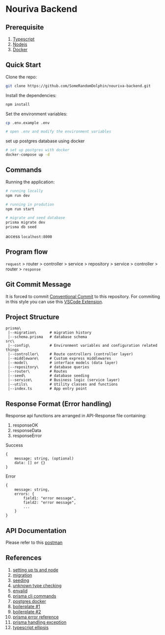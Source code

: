 # Nouriva Backend

## Prerequisite

1. [Typescript](https://www.typescriptlang.org/download)
2. [Nodejs](https://nodejs.org/en/download)
3. [Docker](https://docs.docker.com/desktop/install/windows-install/)

## Quick Start

Clone the repo:

```bash
git clone https://github.com/SomeRandomDolphin/nouriva-backend.git
```

Install the dependencies:

```bash
npm install
```

Set the environment variables:

```bash
cp .env.example .env

# open .env and modify the environment variables
```

set up postgres database using docker

```bash
# set up postgres with docker
docker-compose up -d
```

## Commands

Running the application:

```bash
# running locally
npm run dev

# running in prodution
npm run start
```

```bash
# migrate and seed database
prisma migrate dev
prisma db seed
```

access `localhost:8000`

## Program flow

`request` > router > controller > service > repository > service > controller > router > `response`

## Git Commit Message

It is forced to commit [Conventional Commit](https://www.conventionalcommits.org/en/v1.0.0/) to this repository. For commiting in this style you can use this [VSCode Extension](https://marketplace.visualstudio.com/items?itemName=vivaxy.vscode-conventional-commits).

## Project Structure

```
prisma\
 |--migration\      # migration history
 |--schema.prisma   # database schema
src\
 |--config\         # Environment variables and configuration related things
 |--controller\     # Route controllers (controller layer)
 |--middleware\     # Custom express middlewares
 |--model\          # interface models (data layer)
 |--repository\     # database queries
 |--router\         # Routes
 |--seed\           # database seeding
 |--service\        # Business logic (service layer)
 |--utils\          # Utility classes and functions
 |--index.ts        # App entry point
```

## Response Format (Error handling)

Response api functions are arranged in API-Response file containing:

1. responseOK
2. responseData
3. responseError

Success

```
{
    message: string, (optional)
    data: [] or {}
}
```

Error

```
{
    message: string,
    errors: {
        field1: "error message",
        field2: "error message",
        ...
    }
}
```

## API Documentation

Please refer to this [postman](https://documenter.getpostman.com/view/28923101/2s9Xy6ppZo#dfd6374b-9322-4424-93ef-70738ab61e44)

## References

1. [setting up ts and node](https://www.digitalocean.com/community/tutorials/setting-up-a-node-project-with-typescript)
2. [migration](https://www.prisma.io/docs/guides/migrate/developing-with-prisma-migrate)
3. [seeding](https://www.prisma.io/docs/guides/migrate/seed-database)
4. [unknown type checking](https://marketsplash.com/tutorials/typescript/typescript-unknown-vs-any/)
5. [envalid](https://www.npmjs.com/package/envalid)
6. [prisma cli commands](https://www.prisma.io/docs/reference/api-reference/command-reference)
7. [postgres docker](https://medium.com/nerd-for-tech/how-to-set-up-prisma-with-a-local-docker-postgres-container-9e0958d08544)
8. [boilerplate #1](https://github.com/pshaddel/ts-express-prisma#readme)
9. [boilerplate #2](https://github.com/antonio-lazaro/prisma-express-typescript-boilerplate/tree/main)
10. [prisma error reference](https://www.prisma.io/docs/reference/api-reference/error-reference#prismaclientknownrequesterror)
11. [prisma handling exception](https://www.prisma.io/docs/concepts/components/prisma-client/handling-exceptions-and-errors)
12. [typescript ellipsis](https://www.tutorialsteacher.com/typescript/rest-parameters)
